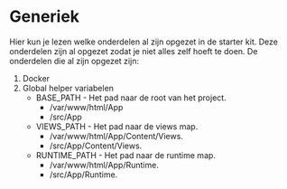 # Generiek

Hier kun je lezen welke onderdelen al zijn opgezet in de starter kit. Deze onderdelen zijn al opgezet zodat je niet alles zelf hoeft te doen. De onderdelen die al zijn opgezet zijn:
1. Docker
2. Global helper variabelen
    - BASE_PATH - Het pad naar de root van het project.
        - /var/www/html/App
        - /src/App
    - VIEWS_PATH - Het pad naar de views map. 
        - /var/www/html/App/Content/Views.
        - /src/App/Content/Views.
    - RUNTIME_PATH - Het pad naar de runtime map.
        - /var/www/html/App/Runtime.
        - /src/App/Runtime.